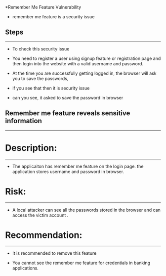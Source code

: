 *Remember Me Feature Vulnerability


- remember me feature is a security issue

## Steps ##
-----------

- To check this security issue

- You need to register a user using signup feature or registration page and then login into the website with a valid username and password.

- At the time you are successfully getting logged in, the browser will ask you to save the passwords,

- if you see that then it is security issue

- can you see, it asked to save the password in browser


## Remember me feature reveals sensitive information ##
-------------------------------------------------------

# Description: #
----------------
- The applicaiton has remember me feature on the login page. the application stores username and password in browser. 


# Risk: #
---------
- A local attacker can see all the passwords stored in the browser and can access the victim  account .


# Recommendation: #
-------------------
- It is recommended to remove this feature 

- You cannot see the remember me feature for credentials in banking applications.
